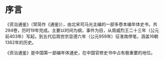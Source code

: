 # 序言

《资治通鉴》（常简作《通鉴》），由北宋司马光主编的一部多卷本编年体史书，共294卷，历时19年完成。主要以时间为纲，事件为目，从周威烈王二十三年（公元前403年）写起，到五代后周世宗显德六年（公元959年）征淮南停笔，涵盖16朝1362年的历史。

《资治通鉴》是中国第一部编年体通史，在中国官修史书中占有极重要的地位。

